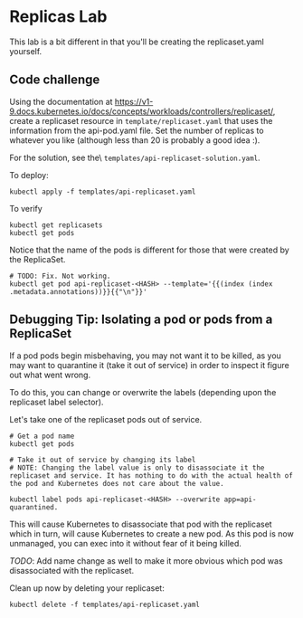 # Replicas Lab

This lab is a bit different in that you'll be creating the replicaset.yaml yourself.

## Code challenge

Using the documentation at https://v1-9.docs.kubernetes.io/docs/concepts/workloads/controllers/replicaset/, create a replicaset resource in `template/replicaset.yaml` that uses the information from the api-pod.yaml file. Set the number of replicas to whatever you like (although less than 20 is probably a good idea :).

For the solution, see the\ `templates/api-replicaset-solution.yaml`.

To deploy:

    kubectl apply -f templates/api-replicaset.yaml

To verify

    kubectl get replicasets
    kubectl get pods

Notice that the name of the pods is different for those that were created by the ReplicaSet.

    # TODO: Fix. Not working.
    kubectl get pod api-replicaset-<HASH> --template='{{(index (index .metadata.annotations))}}{{"\n"}}'

## Debugging Tip: Isolating a pod or pods from a ReplicaSet

If a pod pods begin misbehaving, you may not want it to be killed, as you may want to quarantine it (take it out of service) in order to inspect it figure out what went wrong.

To do this, you can change or overwrite the labels (depending upon the replicaset label selector).

Let's take one of the replicaset pods out of service.

    # Get a pod name
    kubectl get pods

    # Take it out of service by changing its label
    # NOTE: Changing the label value is only to disassociate it the 
    replicaset and service. It has nothing to do with the actual health of the pod and Kubernetes does not care about the value.
    
    kubectl label pods api-replicaset-<HASH> --overwrite app=api-quarantined.

This will cause Kubernetes to disassociate that pod with the replicaset which in turn, will cause Kubernetes to create a new pod. As this pod is now unmanaged, you can exec into it without fear of it being killed.

*TODO*: Add name change as well to make it more obvious which pod was disassociated with the replicaset.

Clean up now by deleting your replicaset:

    kubectl delete -f templates/api-replicaset.yaml
